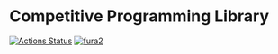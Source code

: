 # Competitive Programming Library

[![Actions Status](https://github.com/fura2/competitive-programming-library/workflows/verify/badge.svg)](https://github.com/fura2/competitive-programming-library/actions)
[![fura2](https://img.shields.io/endpoint?url=https%3A%2F%2Fatcoder-badges.now.sh%2Fapi%2Fatcoder%2Fjson%2Ffura2)](https://atcoder.jp/users/fura2)

